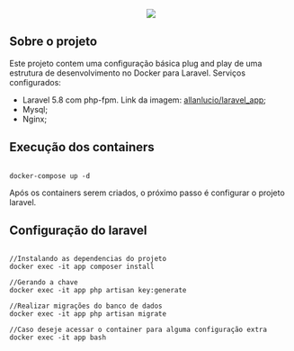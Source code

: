 <p align="center"><img src="https://laravel.com/assets/img/components/logo-laravel.svg"></p>

<!-- <p align="center">
<a href="https://travis-ci.org/laravel/framework"><img src="https://travis-ci.org/laravel/framework.svg" alt="Build Status"></a>
<a href="https://packagist.org/packages/laravel/framework"><img src="https://poser.pugx.org/laravel/framework/d/total.svg" alt="Total Downloads"></a>
<a href="https://packagist.org/packages/laravel/framework"><img src="https://poser.pugx.org/laravel/framework/v/stable.svg" alt="Latest Stable Version"></a>
<a href="https://packagist.org/packages/laravel/framework"><img src="https://poser.pugx.org/laravel/framework/license.svg" alt="License"></a>
</p> -->

## Sobre o projeto

Este projeto contem uma configuração básica plug and play de uma estrutura de desenvolvimento no Docker para Laravel. Serviços configurados:

- Laravel 5.8 com php-fpm. Link da imagem: <a href='https://cloud.docker.com/u/allanlucio/repository/docker/allanlucio/laravel_app'>allanlucio/laravel_app</a>;
- Mysql;
- Nginx;

## Execução dos containers
```

docker-compose up -d

```
Após os containers serem criados, o próximo passo é configurar o projeto laravel.

## Configuração do laravel
```

//Instalando as dependencias do projeto
docker exec -it app composer install

//Gerando a chave
docker exec -it app php artisan key:generate

//Realizar migrações do banco de dados
docker exec -it app php artisan migrate

//Caso deseje acessar o container para alguma configuração extra
docker exec -it app bash 


```

